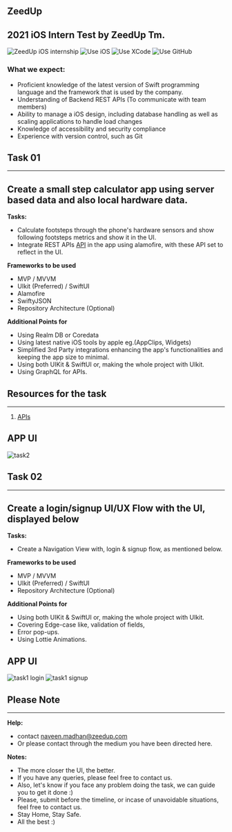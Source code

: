 
## ZeedUp
## 2021 iOS Intern Test by ZeedUp Tm.

![ZeedUp iOS internship](https://img.shields.io/badge/iOS-Internship-blue?style=flat-square&link=https://zeedup.com)
![Use iOS](https://img.shields.io/badge/iOS-181717?style=flat-square&logo=apple)
![Use XCode](https://img.shields.io/badge/xcode-black?style=flat-square&logo=xcode)
![Use GitHub](https://img.shields.io/badge/GitHub-181717?style=flat-square&logo=github)

### What we expect:
- Proficient knowledge of the latest version of Swift programming language and the framework that is used by the company.
- Understanding of Backend REST APIs (To communicate with team members) 
- Ability to manage a iOS design, including database handling as well as scaling applications to handle load changes
- Knowledge of accessibility and security compliance 
- Experience with version control, such as Git


## Task 01
---

## Create a small step calculator app using server based data and also local hardware data.

**Tasks:**

- Calculate footsteps through the phone's hardware sensors and show following footsteps metrics and show it in the UI.
- Integrate REST APIs [API](https://api.jsonbin.io/b/60816ce39a9aa933335504a8) in the app using alamofire, with these API set to reflect in the UI.

**Frameworks to be used**
- MVP / MVVM
- UIkit (Preferred) / SwiftUI
- Alamofire
- SwiftyJSON
- Repository Architecture (Optional)

**Additional Points for**
- Using Realm DB or Coredata
- Using latest native iOS tools by apple eg.(AppClips, Widgets)
- Simplified 3rd Party integrations enhancing the app's functionalities and keeping the app size to minimal.
- Using both UIKit & SwiftUI or, making the whole project with UIkit.
- Using GraphQL for APIs.

## Resources for the task
---
1. [APIs](https://api.jsonbin.io/b/60816ce39a9aa933335504a8)

## APP UI
![task2](https://github.com/zeeduptechnologies/ios-task/blob/main/task2.png)


## Task 02
---

## Create a login/signup UI/UX Flow with the UI, displayed below

**Tasks:**

- Create a Navigation View with, login & signup flow, as mentioned below.

**Frameworks to be used**
- MVP / MVVM
- UIkit (Preferred) / SwiftUI
- Repository Architecture (Optional)

**Additional Points for**
- Using both UIKit & SwiftUI or, making the whole project with UIkit.
- Covering Edge-case like, validation of fields, 
- Error pop-ups.
- Using Lottie Animations.

## APP UI
![task1 login](https://github.com/zeeduptechnologies/ios-task/blob/main/task1i.png)
![task1 signup](https://github.com/zeeduptechnologies/ios-task/blob/main/task1ii.png)

## Please Note
---
**Help:**
- contact naveen.madhan@zeedup.com
- Or please contact through the medium you have been directed here.

**Notes:**
- The more closer the UI, the better.
- If you have any queries, please feel free to contact us.
- Also, let's know if you face any problem doing the task, we can guide you to get it done :)
- Please, submit before the timeline, or incase of unavoidable situations, feel free to contact us.
- Stay Home, Stay Safe. 
- All the best :)
